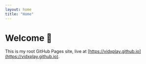 ```yaml
---
layout: home
title: "Home"
---
```


# Welcome 🎉

This is my root GitHub Pages site, live at [https://vidxplay.github.io](https://vidxplay.github.io).
